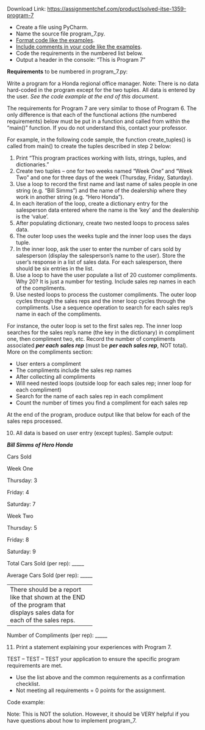Download Link: https://assignmentchef.com/product/solved-itse-1359-program-7
<br>
<ul>

 <li>Create a file using PyCharm.</li>

 <li>Name the source file program_7.py.</li>

 <li><u>Format code like the examples</u>.</li>

 <li><u>Include comments in your code like the examples</u>.</li>

 <li>Code the requirements in the numbered list below.</li>

 <li>Output a header in the console: “This is Program 7”</li>

</ul>

<strong>Requirements</strong> to be numbered in program_7.py:




Write a program for a Honda regional office manager. Note: There is no data hard-coded in the program except for the two tuples. All data is entered by the user. <em>See the code example at the end of this document.</em>

The requirements for Program 7 are very similar to those of Program 6. The only difference is that each of the functional actions (the numbered requirements) below must be put in a function and called from within the “main()” function. If you do not understand this, contact your professor.




For example, in the following code sample, the function create_tuples() is called from main() to create the tuples described in step 2 below:




<ol>

 <li>Print “This program practices working with lists, strings, tuples, and dictionaries.”</li>

 <li>Create two tuples – one for two weeks named “Week One” and “Week Two” and one for three days of the week (Thursday, Friday, Saturday).</li>

 <li>Use a loop to record the first name and last name of sales people in one string (e.g. “Bill Simms”) and the name of the dealership where they work in another string (e.g. “Hero Honda”).</li>

 <li>In each iteration of the loop, create a dictionary entry for the salesperson data entered where the name is the ‘key’ and the dealership is the ‘value’.</li>

 <li>After populating dictionary, create two nested loops to process sales data.</li>

 <li>The outer loop uses the weeks tuple and the inner loop uses the days tuple.</li>

 <li>In the inner loop, ask the user to enter the number of cars sold by salesperson (display the salesperson’s name to the user). Store the user’s response in a list of sales data. For each salesperson, there should be six entries in the list.</li>

 <li>Use a loop to have the user populate a list of 20 customer compliments. Why 20? It is just a number for testing. Include sales rep names in each of the compliments.</li>

 <li>Use nested loops to process the customer compliments. The outer loop cycles through the sales reps and the inner loop cycles through the compliments. Use a sequence operation to search for each sales rep’s name in each of the compliments.</li>

</ol>

For instance, the outer loop is set to the first sales rep. The inner loop searches for the sales rep’s name (the key in the dictionary) in compliment one, then compliment two, etc. Record the number of compliments associated <strong><em>per each</em></strong> <strong><em>sales rep</em></strong> (must be <strong><em>per each sales rep</em></strong>, NOT total). More on the compliments section:

<ul>

 <li>User enters a compliment</li>

 <li>The compliments include the sales rep names</li>

 <li>After collecting all compliments</li>

 <li>Will need nested loops (outside loop for each sales rep; inner loop for each compliment)</li>

 <li>Search for the name of each sales rep in each compliment</li>

 <li>Count the number of times you find a compliment for each sales rep</li>

</ul>

At the end of the program, produce output like that below for each of the sales reps processed.

<ol start="10">

 <li>All data is based on user entry (except tuples). Sample output:</li>

</ol>




<strong><em> Bill Simms of Hero Honda </em></strong>

Cars Sold

Week One

Thursday: 3

Friday: 4

Saturday: 7




Week Two

Thursday: 5

Friday: 8

Saturday: 9




Total Cars Sold (per rep): _____

Average Cars Sold (per rep): _____

<table width="0">

 <tbody>

  <tr>

   <td width="208">There should be a report like that shown at the END of the program that displays sales data for each of the sales reps.</td>

  </tr>

 </tbody>

</table>

Number of Compliments (per rep): _____







<ol start="11">

 <li>Print a statement explaining your experiences with Program 7.</li>

</ol>

TEST – TEST – TEST your application to ensure the specific program requirements are met.

<ul>

 <li>Use the list above and the common requirements as a confirmation checklist.</li>

 <li>Not meeting all requirements = 0 points for the assignment.</li>

</ul>




Code example:




Note: This is NOT the solution. However, it should be VERY helpful if you have questions about how to implement program_7.